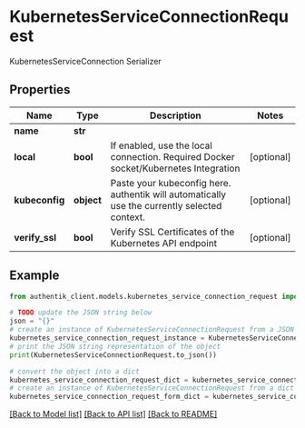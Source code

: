 # KubernetesServiceConnectionRequest

KubernetesServiceConnection Serializer

## Properties

Name | Type | Description | Notes
------------ | ------------- | ------------- | -------------
**name** | **str** |  | 
**local** | **bool** | If enabled, use the local connection. Required Docker socket/Kubernetes Integration | [optional] 
**kubeconfig** | **object** | Paste your kubeconfig here. authentik will automatically use the currently selected context. | [optional] 
**verify_ssl** | **bool** | Verify SSL Certificates of the Kubernetes API endpoint | [optional] 

## Example

```python
from authentik_client.models.kubernetes_service_connection_request import KubernetesServiceConnectionRequest

# TODO update the JSON string below
json = "{}"
# create an instance of KubernetesServiceConnectionRequest from a JSON string
kubernetes_service_connection_request_instance = KubernetesServiceConnectionRequest.from_json(json)
# print the JSON string representation of the object
print(KubernetesServiceConnectionRequest.to_json())

# convert the object into a dict
kubernetes_service_connection_request_dict = kubernetes_service_connection_request_instance.to_dict()
# create an instance of KubernetesServiceConnectionRequest from a dict
kubernetes_service_connection_request_form_dict = kubernetes_service_connection_request.from_dict(kubernetes_service_connection_request_dict)
```
[[Back to Model list]](../README.md#documentation-for-models) [[Back to API list]](../README.md#documentation-for-api-endpoints) [[Back to README]](../README.md)


